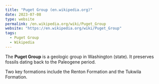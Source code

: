 ```yaml
---
title: "Puget Group (en.wikipedia.org)"
date: 2023-07-08
type: website
permalink: /en.wikipedia.org/wiki/Puget_Group
website: "https://en.wikipedia.org/wiki/Puget_Group"
tags:
  - Puget Group
  - Wikipedia
---
```

The **Puget Group** is a geologic group in Washington (state). It preserves fossils dating back to the Paleogene period.

Two key formations include the Renton Formation and the Tukwila Formation.